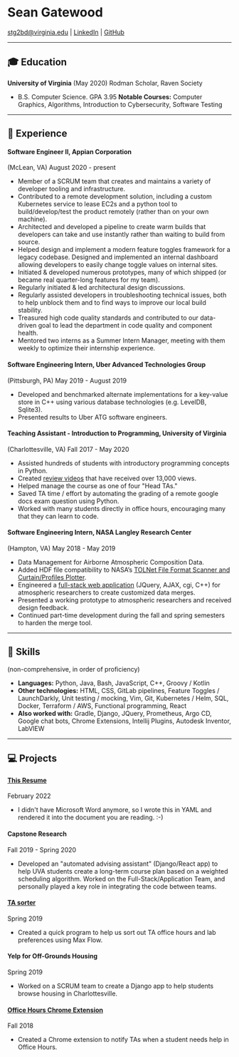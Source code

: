 # Sean Gatewood

stg2bd@virginia.edu |
[LinkedIn](https://linkedin.com/in/sean-t-gatewood) |
[GitHub](https://github.com/sgatewood)

---

## 🎓 Education
**University of Virginia** (May 2020) Rodman Scholar, Raven Society
- B.S. Computer Science. GPA 3.95
**Notable Courses:** Computer Graphics, Algorithms, Introduction to Cybersecurity, Software Testing

---

## 💼 Experience

#### **Software Engineer II**, Appian Corporation
(McLean, VA) August 2020 - present
- Member of a SCRUM team that creates and maintains a variety of developer tooling and infrastructure.
- Contributed to a remote development solution, including a custom Kubernetes service to lease EC2s and a python tool to build/develop/test the product remotely (rather than on your own machine).
- Architected and developed a pipeline to create warm builds that developers can take and use instantly rather than waiting to build from source.
- Helped design and implement a modern feature toggles framework for a legacy codebase. Designed and implemented an internal dashboard allowing developers to easily change toggle values on internal sites.
- Initiated & developed numerous prototypes, many of which shipped (or became real quarter-long features for my team).
- Regularly initiated & led architectural design discussions.
- Regularly assisted developers in troubleshooting technical issues, both to help unblock them and to find ways to improve our local build stability.
- Treasured high code quality standards and contributed to our data-driven goal to lead the department in code quality and component health.
- Mentored two interns as a Summer Intern Manager, meeting with them weekly to optimize their internship experience.

#### **Software Engineering Intern**, Uber Advanced Technologies Group
(Pittsburgh, PA) May 2019 - August 2019
- Developed and benchmarked alternate implementations for a key-value store in C++ using various database technologies (e.g. LevelDB, Sqlite3).
- Presented results to Uber ATG software engineers.

#### **Teaching Assistant - Introduction to Programming**, University of Virginia
(Charlottesville, VA) Fall 2017 - May 2020
- Assisted hundreds of students with introductory programming concepts in Python.
- Created <a href="https://www.youtube.com/playlist?list=PLeih3T8PoRaYXpRwCVUmCEQqzZ51qyAmD">review videos</a> that have received over 13,000 views.
- Helped manage the course as one of four "Head TAs."
- Saved TA time / effort by automating the grading of a remote google docs exam question using Python.
- Worked with many students directly in office hours, encouraging many that they can learn to code.

#### **Software Engineering Intern**, NASA Langley Research Center
(Hampton, VA) May 2018 - May 2019
- Data Management for Airborne Atmospheric Composition Data.
- Added HDF file compatibility to NASA’s <a href="https://www-air.larc.nasa.gov/missions/TOLNet/tools/FTScan.zip">TOLNet File Format Scanner and Curtain/Profiles Plotter</a>.
- Engineered a <a href="https://www-air.larc.nasa.gov/cgi-bin/Driver.cgi?platform=KORUSAQ/DC8_AIRCRAFT">full-stack web application</a> (JQuery, AJAX, cgi, C++) for atmospheric researchers to create customized data merges.
- Presented a working prototype to atmospheric researchers and received design feedback.
- Continued part-time development during the fall and spring semesters to harden the merge tool.


---

## 💪 Skills
(non-comprehensive, in order of proficiency)

- **Languages:** Python, Java, Bash, JavaScript, C++, Groovy / Kotlin
- **Other technologies:** HTML, CSS, GitLab pipelines, Feature Toggles / LaunchDarkly, Unit testing / mocking, Vim, Git, Kubernetes / Helm, SQL, Docker, Terraform / AWS, Functional programming, React
- **Also worked with:** Gradle, Django, JQuery, Prometheus, Argo CD, Google chat bots, Chrome Extensions, Intellij Plugins, Autodesk Inventor, LabVIEW

---

## 💻 Projects

#### **[This Resume](https://github.com/sgatewood/resume)**
February 2022
- I didn't have Microsoft Word anymore, so I wrote this in YAML and rendered it into the document you are reading. :-)

#### **Capstone Research**
Fall 2019 - Spring 2020
- Developed an "automated advising assistant" (Django/React app) to help UVA students create a long-term course plan based on a weighted scheduling algorithm. Worked on the Full-Stack/Application Team, and personally played a key role in integrating the code between teams.

#### **[TA sorter](https://github.com/sgatewood/TA_Sorter)**
Spring 2019
- Created a quick program to help us sort out TA office hours and lab preferences using Max Flow.

#### **Yelp for Off-Grounds Housing**
Spring 2019
- Worked on a SCRUM team to create a Django app to help students browse housing in Charlottesville.

#### **[Office Hours Chrome Extension](https://chrome.google.com/webstore/detail/oh-alerts/lfbigjgebeoclpdgcbdnjemefefbngab)**
Fall 2018
- Created a Chrome extension to notify TAs when a student needs help in Office Hours.
